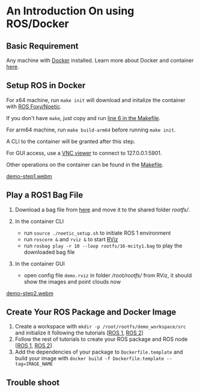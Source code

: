# An Introduction On using ROS/Docker

## Basic Requirement
Any machine with [Docker](https://docs.docker.com/get-docker/) installed. Learn more about Docker and container [here](https://www.docker.com/resources/what-container/).


## Setup ROS in Docker
For x64 machine, run ```make init``` will download and initalize the container with [ROS Foxy/Noetic](https://docs.ros.org/).

If you don't have ```make```, just copy and run [line 6 in the Makefile](https://github.com/tamu-edu-students/ROS-Docker-Intro/blob/main/Makefile#L6).

For arm64 machine, run ```make build-arm64``` before running ```make init```.

A CLI to the container will be granted after this step.

For GUI access, use a [VNC viewer](https://github.com/TigerVNC/tigervnc/releases/tag/v1.12.0) to connect to 127.0.0.1:5901.

Other operations on the container can be found in the [Makefile](https://github.com/tamu-edu-students/ROS-Docker-Intro/blob/main/Makefile).

[demo-step1.webm](https://user-images.githubusercontent.com/7988312/188234548-17f3070d-16a6-42f9-ba5a-55d44b18bcdf.webm)


## Play a ROS1 Bag File
1. Download a bag file from [here](https://drive.google.com/file/d/1wd52kaQGrDC4oLVAq-fCSeIch1_wm808/view?usp=sharing) and move it to the shared folder *rootfs/*.

2. In the container CLI
    - run ```source ./noetic_setup.sh``` to initiate ROS 1 environment
    - run ```roscore &``` and ```rviz &``` to start [RViz](http://wiki.ros.org/rviz)
    - run ```rosbag play -r 10 --loop rootfs/16-mcity1.bag``` to play the downloaded bag file

3. In the container GUI
    - open config file ```demo.rviz``` in folder */root/rootfs/* from RViz, it should show the images and point clouds now

[demo-step2.webm](https://user-images.githubusercontent.com/7988312/188234599-e1dba644-739a-43e9-b676-11ac9ec3561a.webm)


## Create Your ROS Package and Docker Image
1. Create a workspace with ```mkdir -p /root/rootfs/demo_workspace/src``` and initialize it following the tutorials [[ROS 1](http://wiki.ros.org/catkin/Tutorials/create_a_workspace), [ROS 2](https://docs.ros.org/en/foxy/Tutorials/Beginner-Client-Libraries/Creating-A-Workspace/Creating-A-Workspace.html)]
2. Follow the rest of tutorials to create your ROS package and ROS node [[ROS 1](http://wiki.ros.org/ROS/Tutorials), [ROS 2](https://docs.ros.org/en/foxy/Tutorials/Beginner-Client-Libraries.html)]
3. Add the dependencies of your package to ```Dockerfile.template``` and build your image with ```docker build -f Dockerfile.template --tag=IMAGE_NAME```


## Trouble shoot
